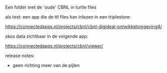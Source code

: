 Een folder met de 'oude' CBNL in turtle files


als test:
een app die de ttl files kan inlezen in een triplestore:

https://connectedapps.nl/projects/cbnl/cbnl-digideal-ontwikkelomgeving4/

skos data zichtbaar in de volgende app:

https://connectedapps.nl/projects/cbnl/viewer/

release notes:
- geen richting meer van de pijlen

